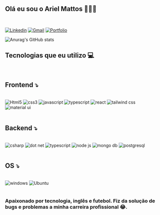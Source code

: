 ## Olá eu sou o Ariel Mattos 👨‍💻🚀 

<br />

[![Linkedin](https://img.shields.io/badge/LinkedIn-0077B5?style=for-the-badge&logo=linkedin&logoColor=white)](https://www.linkedin.com/in/arielmattosnev/)
[![Gmail](https://img.shields.io/badge/Gmail-D14836?style=for-the-badge&logo=gmail&logoColor=white)](mailto:arielmattosnev@gmail.com)
[![Portfolio](https://img.shields.io/badge/Vercel-000000?style=for-the-badge&logo=vercel&logoColor=white)](https://my-portfolio-five-jet.vercel.app/)


![Anurag's GitHub stats](https://github-readme-stats.vercel.app/api?username=arielmattosnev&show_icons=true&theme=dracula&include_all_commits)

## Tecnologias que eu utilizo 💻

<br />

## Frontend ⤵️

<div style="display: inline_block"><br />
  <img src="https://img.shields.io/badge/HTML5-E34F26?style=for-the-badge&logo=html5&logoColor=white" alt="Html5" align="center" />
  <img src="https://img.shields.io/badge/CSS3-1572B6?style=for-the-badge&logo=css3&logoColor=white" alt="css3" align="center" />
  <img src="https://img.shields.io/badge/JavaScript-F7DF1E?style=for-the-badge&logo=javascript&logoColor=black" alt="javascript" align="center" />
  <img src="https://img.shields.io/badge/TypeScript-007ACC?style=for-the-badge&logo=typescript&logoColor=white" alt="typescript" align="center" />
  <img src="https://img.shields.io/badge/React-20232A?style=for-the-badge&logo=react&logoColor=61DAFB" alt="react" align="center" />
  <img src="https://img.shields.io/badge/Tailwind_CSS-38B2AC?style=for-the-badge&logo=tailwind-css&logoColor=white" alt="tailwind css" align="center" />
  <img src="https://img.shields.io/badge/Material--UI-0081CB?style=for-the-badge&logo=material-ui&logoColor=white" alt="material ui" align="center" />
 <div/> <br />

 ## Backend ⤵️

 <div style="display: inline_block"><br />
  <img src="https://img.shields.io/badge/C%23-239120?style=for-the-badge&logo=c-sharp&logoColor=white" alt="csharp" align="center" />
  <img src="https://img.shields.io/badge/.NET-5C2D91?style=for-the-badge&logo=.net&logoColor=white" alt="dot net" align="center" />
  <img src="https://img.shields.io/badge/TypeScript-007ACC?style=for-the-badge&logo=typescript&logoColor=white" alt="typescript" align="center" />
  <img src="https://img.shields.io/badge/Node.js-43853D?style=for-the-badge&logo=node.js&logoColor=white" alt="node js" align="center" />
  <img src="https://img.shields.io/badge/MongoDB-4EA94B?style=for-the-badge&logo=mongodb&logoColor=white" alt="mongo db" align="center" />
  <img src="https://img.shields.io/badge/PostgreSQL-316192?style=for-the-badge&logo=postgresql&logoColor=white" alt="postgresql" align="center" />
 <div/>

 <br />

## OS ⤵️

<div style="display: inline_block"><br />
  <img src="https://img.shields.io/badge/Windows-0078D6?style=for-the-badge&logo=windows&logoColor=white" alt="windows" align="center" />
  <img src="https://img.shields.io/badge/Ubuntu-E95420?style=for-the-badge&logo=ubuntu&logoColor=white" alt="Ubuntu" align="center" />

 <div/>
<br />

### Apaixonado por tecnologia, inglês e futebol. Fiz da solução de bugs e problemas a minha carreira profissional 😂.
